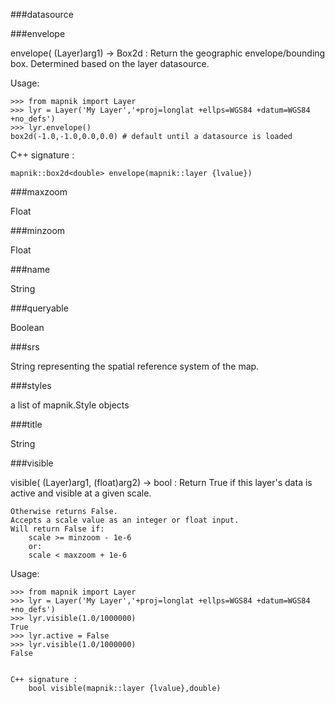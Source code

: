 ###datasource

###envelope

envelope( (Layer)arg1) -> Box2d :
    Return the geographic envelope/bounding box.
    Determined based on the layer datasource.

Usage:

    >>> from mapnik import Layer
    >>> lyr = Layer('My Layer','+proj=longlat +ellps=WGS84 +datum=WGS84 +no_defs')
    >>> lyr.envelope()
    box2d(-1.0,-1.0,0.0,0.0) # default until a datasource is loaded
    

C++ signature :

    mapnik::box2d<double> envelope(mapnik::layer {lvalue})

###maxzoom

Float

###minzoom

Float

###name

String


###queryable

Boolean


###srs

String representing the spatial reference system of the map.

###styles

a list of mapnik.Style objects

###title

String

###visible


visible( (Layer)arg1, (float)arg2) -> bool :
    Return True if this layer's data is active and visible at a given scale.
    
    Otherwise returns False.
    Accepts a scale value as an integer or float input.
    Will return False if:
    	scale >= minzoom - 1e-6
    	or:
    	scale < maxzoom + 1e-6
    
Usage:

    >>> from mapnik import Layer
    >>> lyr = Layer('My Layer','+proj=longlat +ellps=WGS84 +datum=WGS84 +no_defs')
    >>> lyr.visible(1.0/1000000)
    True
    >>> lyr.active = False
    >>> lyr.visible(1.0/1000000)
    False
    

    C++ signature :
        bool visible(mapnik::layer {lvalue},double)
